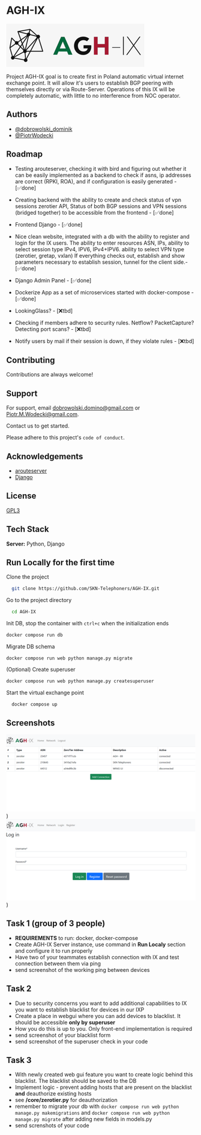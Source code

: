 # AGH-IX

![Logo](https://raw.githubusercontent.com/ddominet/METIS-cluster/master/85414462_pazzddezd_logo.png)

Project AGH-IX goal is to create first in Poland automatic virtual internet exchange point. It will allow it's users to establish BGP peering with themselves directly or via Route-Server. Operations of this IX will be completely automatic, with little to no interference from NOC operator.

## Authors

- [@dobrowolski_dominik](https://github.com/ddominet)
- [@PiotrWodecki](https://github.com/PiotrWodecki)


## Roadmap

- Testing arouteserver, checking it with bird and figuring out whether it can be easily implemented as a backend to check if asns, ip addresses are correct (RPKI, ROA), and if configuration is easily generated - [✅done]

- Creating backend with the ability to create and check status of vpn sessions zerotier API, Status of both BGP sessions and VPN sessions (bridged together) to be accessible from the frontend - [✅done]
- Frontend Django - [✅done]
- Nice clean website, integrated with a db with the ability to register and login for the IX users. The ability to enter resources ASN, IPs, ability to select session type IPv4, IPV6, IPv4+IPV6. ability to select VPN type (zerotier, gretap, vxlan) If everything checks out, establish and show parameters necessary to establish session, tunnel for the client side.- [✅done]

- Django Admin Panel - [✅done]

- Dockerize App as a set of microservices started with docker-compose - [✅done]

- LookingGlass? - [❌tbd]

- Checking if members adhere to security rules. Netflow? PacketCapture? Detecting port scans? - [❌tbd]

- Notify users by mail if their session is down, if they violate rules - [❌tbd]



## Contributing

Contributions are always welcome!

## Support

For support, email dobrowolski.domino@gmail.com or Piotr.M.Wodecki@gmail.com.

Contact us to get started.

Please adhere to this project's `code of conduct`.

## Acknowledgements

 - [arouteserver](https://github.com/pierky/arouteserver)
 - [Django](https://github.com/django/django)
## License

[GPL3](https://www.gnu.org/licenses/gpl-3.0.txt)


## Tech Stack

**Server:** Python, Django

## Run Locally for the first time

Clone the project

```bash
  git clone https://github.com/SKN-Telephoners/AGH-IX.git
```

Go to the project directory

```bash
  cd AGH-IX
```

Init DB, stop the container with `ctrl+c` when the initialization ends
```bash
docker compose run db
```

Migrate DB schema
```
docker compose run web python manage.py migrate
```

(Optional) Create superuser
```bash
docker compose run web python manage.py createsuperuser
```

Start the virtual exchange point
```bash  
  docker compose up
```

## Screenshots

![App Screenshot](https://raw.githubusercontent.com/SKN-Telephoners/AGH-IX/main/unknjkown.png))
![App Screenshot](https://raw.githubusercontent.com/SKN-Telephoners/AGH-IX/main/unknown.png))




## Task 1 (group of 3 people)
- **REQUIREMENTS** to run: docker, docker-compose
- Create AGH-IX Server instance, use command in **Run Localy** section and configure it to run properly
- Have two of your teammates establish connection with IX and test connection between them via ping
- send screenshot of the working ping between devices

## Task 2
- Due to security concerns you want to add additional capabilities to IX you want to establish blacklist for devices in our IXP
- Create a place in webgui where you can add devices to blacklist. It should be accessible **only by superuser**
- How you do this is up to you. Only front-end implementation is required
- send screenshot of your blacklist form
- send screenshot of the superuser check in your code

## Task 3
- With newly created web gui feature you want to create logic behind this blacklist. The blacklist should be saved to the DB
- Implement logic - prevent adding hosts that are present on the blacklist **and** deauthorize existing hosts
- see **/core/zerotier.py** for deauthorization
- remember to migrate your db with `docker compose run web python manage.py makemigrations` and `docker compose run web python manage.py migrate` after adding new fields in models.py
- send screnshots of your code
